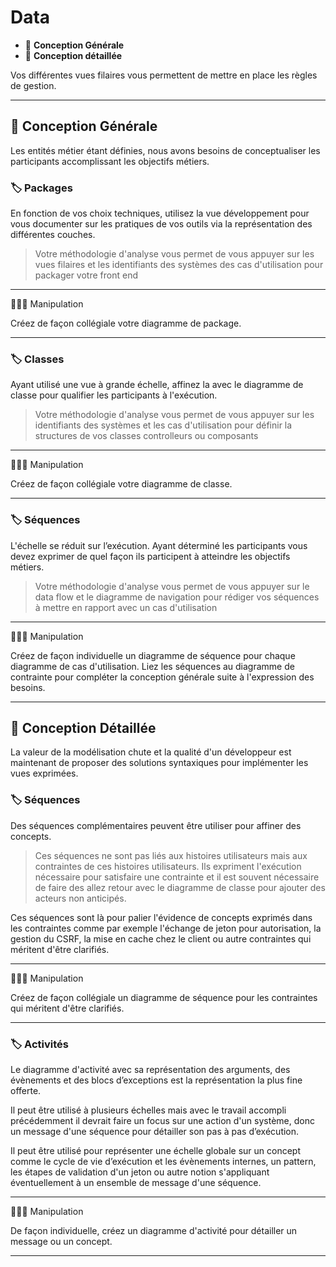 # Data

* 🔖 **Conception Générale**
* 🔖 **Conception détaillée**

Vos différentes vues filaires vous permettent de mettre en place les règles de gestion.

___

## 📑 Conception Générale

Les entités métier étant définies, nous avons besoins de conceptualiser les participants accomplissant les objectifs métiers.

### 🏷️ **Packages**


En fonction de vos choix techniques, utilisez la vue développement pour vous documenter sur les pratiques de vos outils via la représentation des différentes couches.

> Votre méthodologie d'analyse vous permet de vous appuyer sur les vues filaires et les identifiants des systèmes des cas d'utilisation pour packager votre front end

___

👨🏻‍💻 Manipulation

Créez de façon collégiale votre diagramme de package.

___

### 🏷️ **Classes**

Ayant utilisé une vue à grande échelle, affinez la avec le diagramme de classe pour qualifier les participants à l'exécution.

> Votre méthodologie d'analyse vous permet de vous appuyer sur les identifiants des systèmes et les cas d'utilisation pour définir la structures de vos classes controlleurs ou composants

___

👨🏻‍💻 Manipulation

Créez de façon collégiale votre diagramme de classe.

___

### 🏷️ **Séquences**

L'échelle se réduit sur l’exécution. Ayant déterminé les participants vous devez exprimer de quel façon ils participent à atteindre les objectifs métiers.

> Votre méthodologie d'analyse vous permet de vous appuyer sur le data flow et le diagramme de navigation pour rédiger vos séquences à mettre en rapport avec un cas d'utilisation

___

👨🏻‍💻 Manipulation

Créez de façon individuelle un diagramme de séquence pour chaque diagramme de cas d'utilisation. Liez les séquences au diagramme de contrainte pour compléter la conception générale suite à l'expression des besoins.

___

## 📑 Conception Détaillée

La valeur de la modélisation chute et la qualité d'un développeur est maintenant de proposer des solutions syntaxiques pour implémenter les vues exprimées.

### 🏷️ **Séquences**

Des séquences complémentaires peuvent être utiliser pour affiner des concepts.

> Ces séquences ne sont pas liés aux histoires utilisateurs mais aux contraintes de ces histoires utilisateurs. Ils expriment l'exécution nécessaire pour satisfaire une contrainte et il est souvent nécessaire de faire des allez retour avec le diagramme de classe pour ajouter des acteurs non anticipés.

Ces séquences sont là pour palier l'évidence de concepts exprimés dans les contraintes comme par exemple l'échange de jeton pour autorisation, la gestion du CSRF, la mise en cache chez le client ou autre contraintes qui méritent d'être clarifiés.

___

👨🏻‍💻 Manipulation

Créez de façon collégiale un diagramme de séquence pour les contraintes qui méritent d'être clarifiés.

___

### 🏷️ **Activités**

Le diagramme d'activité avec sa représentation des arguments, des évènements et des blocs d’exceptions est la représentation la plus fine offerte.

Il peut être utilisé à plusieurs échelles mais avec le travail accompli précédemment il devrait faire un focus sur une action d'un système, donc un message d'une séquence pour détailler son pas à pas d’exécution.

Il peut être utilisé pour représenter une échelle globale sur un concept comme le cycle de vie d’exécution et les évènements internes, un pattern, les étapes de validation d'un jeton ou autre notion s'appliquant éventuellement à un ensemble de message d'une séquence.

___

👨🏻‍💻 Manipulation

De façon individuelle, créez un diagramme d'activité pour détailler un message ou un concept.

___
